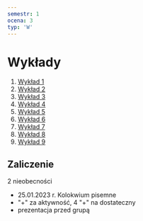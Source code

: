 ```yaml
---
semestr: 1
ocena: 3
typ: 'W'
---
```


# Wykłady
1. [Wykład 1](Notatki/Semestr%201/Filozofia/Wyk%C5%82ady/Wyk%C5%82ad%201/Wyk%C5%82ad%201.md)
2. [Wykład 2](Notatki/Semestr%201/Filozofia/Wyk%C5%82ady/Wyk%C5%82ad%202/Wyk%C5%82ad%202.md)
3. [Wykład 3](Notatki/Semestr%201/Filozofia/Wyk%C5%82ady/Wyk%C5%82ad%203/Wyk%C5%82ad%203.md)
4. [Wykład 4](Notatki/Semestr%201/Filozofia/Wyk%C5%82ady/Wyk%C5%82ad%204/Wyk%C5%82ad%204.md)
5. [Wykład 5](Notatki/Semestr%201/Filozofia/Wyk%C5%82ady/Wyk%C5%82ad%205/Wyk%C5%82ad%205.md)
6. [Wykład 6](Notatki/Semestr%201/Filozofia/Wyk%C5%82ady/Wyk%C5%82ad%206/Wyk%C5%82ad%206.md)
7. [Wykład 7](Notatki/Semestr%201/Filozofia/Wyk%C5%82ady/Wyk%C5%82ad%207/Wyk%C5%82ad%207.md)
8. [Wykład 8](Notatki/Semestr%201/Filozofia/Wyk%C5%82ady/Wyk%C5%82ad%208/Wyk%C5%82ad%208.md)
9. [Wykład 9](Notatki/Semestr%201/Filozofia/Wyk%C5%82ady/Wyk%C5%82ad%209/Wyk%C5%82ad%209.md)

## Zaliczenie
2 nieobecności

- 25.01.2023 r. Kolokwium pisemne
- "+" za aktywność, 4 "+" na dostateczny
- prezentacja przed grupą
